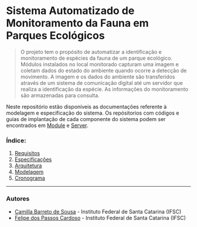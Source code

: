 # Sistema Automatizado de Monitoramento da Fauna em Parques Ecológicos

> O projeto tem o propósito de automatizar a identificação e monitoramento de espécies da fauna de um parque ecológico. Módulos instalados no local monitorado capturam uma imagem e coletam dados do estado do ambiente quando ocorre a detecção de movimento. A imagem e os dados do ambiente são transferidos através de um sistema de comunicação digital até um servidor que realiza a identificação da espécie. As informações do monitoramento são armazenadas para consulta.

Neste repositório estão disponíveis as documentações referente à modelagem e especificação do sistema. Os repósitorios com códigos e guias de implantação de cada componente do sistema podem ser encontrados em [Module](https://github.com/Smart-AniMon/module) e [Server](https://github.com/Smart-AniMon/server).

### Índice:

1. [Requisitos](./files/requisitos.md)
2. [Especificações](./files/especificacoes.md)
3. [Arquitetura](./files/arquitetura.md)
4. [Modelagem](./files/modelagem.md)
5. [Cronograma](./files/cronograma.md)

---

### Autores

* [Camilla Barreto de Sousa](https://github.com/camillabarreto) - Instituto Federal de Santa Catarina (IFSC)
* [Felipe dos Passos Cardoso](https://github.com/fpcardoso) - Instituto Federal de Santa Catarina (IFSC) 

